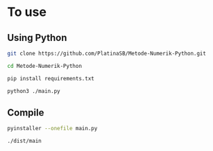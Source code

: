 # To use
## Using Python
```bash
git clone https://github.com/PlatinaSB/Metode-Numerik-Python.git
```

```bash
cd Metode-Numerik-Python
```

```bash
pip install requirements.txt
```

```bash
python3 ./main.py
```

## Compile

```bash
pyinstaller --onefile main.py
```

```bash
./dist/main
```